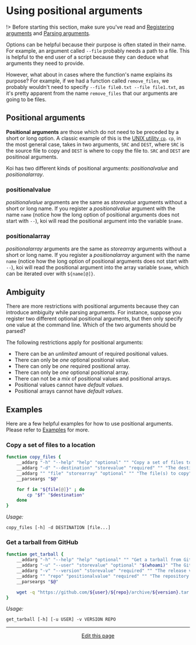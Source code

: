 # Using positional arguments
!> Before starting this section, make sure you've read and [Registering arguments](/registering_arguments) and [Parsing arguments](/parsing_arguments).

Options can be helpful because their purpose is often stated in their name. For example, an argument called `--file` probably needs a path to a file. This is helpful to the end user of a script because they can deduce what arguments they need to provide.

However, what about in cases where the function's name explains its purpose? For example, if we had a function called `remove_files`, we probably wouldn't need to specify `--file file0.txt --file file1.txt`, as it's pretty apparent from the name `remove_files` that our arguments are going to be files.

## Positional arguments
**Positional arguments** are those which do not need to be preceded by a short or long option. A classic example of this is the [UNIX utility `cp`](http://linuxcommand.org/lc3_man_pages/cp1.html). `cp`, in the most general case, takes in two arguments, `SRC` and `DEST`, where `SRC` is the source file to copy and `DEST` is where to copy the file to. `SRC` and `DEST` are positinoal arguments.

Koi has two different kinds of positional arguments: _positionalvalue_ and _positionalarray_.

### positionalvalue
_positionalvalue_ arguments are the same as _storevalue_ arguments without a short or long name. If you register a _positionalvalue_ argument with the name `name` (notice how the long option of positional arguments does not start with `--`), koi will read the positional argument into the variable `$name`.

### positionalarray
_positionalarray_ arguments are the same as _storearray_ arguments without a short or long name. If you register a _positionalarray_ argument with the name `name` (notice how the long option of positional arguments does not start with `--`), koi will read the positional argument into the array variable `$name`, which can be iterated over with `${name[@]}`.

## Ambiguity
There are more restrictions with positional arguments because they can introduce ambiguity while parsing arguments. For instance, suppose you register two different optional positional arguments, but then only specify one value at the command line. Which of the two arguments should be parsed?

The following restrictions apply for positional arguments:
* There can be an _unlimited_ amount of required positional values.
* There can only be _one_ optional positional value.
* There can only be _one_ required positional array.
* There can only be _one_ optional positional array.
* There can not be a _mix_ of positional values and positional arrays.
* Positional values cannot have _default values_.
* Positional arrays cannot have _default values_.

## Examples
Here are a few helpful examples for how to use positional arguments. Please refer to [Examples](/examples) for more.

### Copy a set of files to a location
```bash
function copy_files {
	__addarg "-h" "--help" "help" "optional" "" "Copy a set of files to a location"
	__addarg "-d" "--destination" "storevalue" "required" "" "The destination location"
	__addarg "" "file" "storearray" "optional" "" "The file(s) to copy"
	__parseargs "$@"

	for f in "${file[@]}" ; do
		cp "$f" "$destination"
	done
}
```
_Usage:_
```
copy_files [-h] -d DESTINATION [file...]
```

### Get a tarball from GitHub
```bash
function get_tarball {
	__addarg "-h" "--help" "help" "optional" "" "Get a tarball from GitHub"
	__addarg "-u" "--user" "storevalue" "optional" "$(whoami)" "The GitHub user"
	__addarg "-v" "--version" "storevalue" "required" "" "The release version to grab"
	__addarg "" "repo" "positionalvalue" "required" "" "The repository to grab"
	__parseargs "$@"

	wget -q "https://github.com/${user}/${repo}/archive/${version}.tar.gz"
}
```
_Usage:_
```
get_tarball [-h] [-u USER] -v VERSION REPO
```

<hr>
<div style="text-align:center">
	<a class="edit-link" href="https://github.com/wcarhart/docs/blob/master/docs/koi/using_positional_arguments.md" target="_blank"><i class="fas fa-edit"></i> Edit this page</a>
</div>